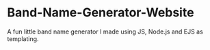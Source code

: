 # Band-Name-Generator-Website
A fun little band name generator I made using JS, Node.js and EJS as templating.
